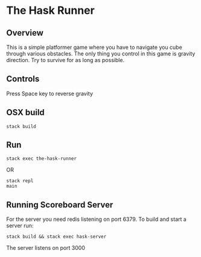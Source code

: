 # The Hask Runner

## Overview

This is a simple platformer game where you have to navigate you cube through various obstacles.
The only thing you control in this game is gravity direction. Try to survive for as long as possible.

## Controls

Press Space key to reverse gravity

## OSX build

```
stack build
```

## Run

```
stack exec the-hask-runner
```

OR

```
stack repl
main
```

## Running Scoreboard Server

For the server you need redis listening on port 6379. To build and start a server run:
```
stack build && stack exec hask-server
```

The server listens on port 3000
